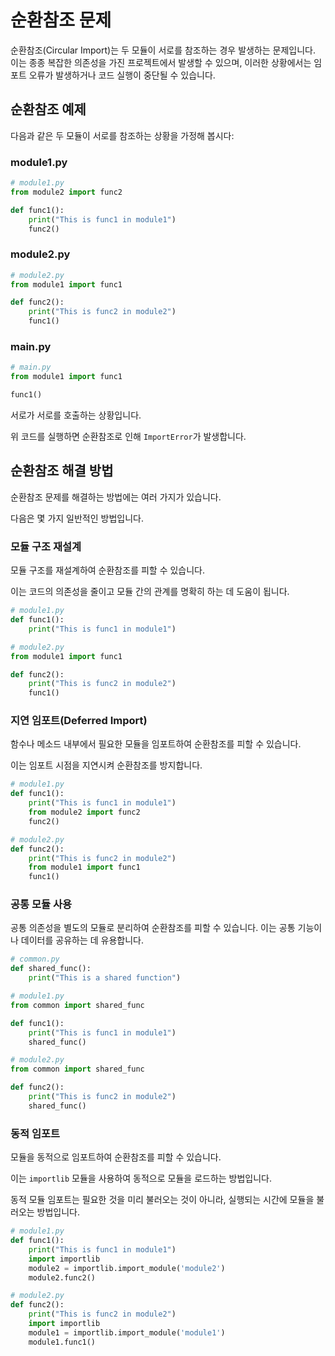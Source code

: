 # 순환참조 문제

순환참조(Circular Import)는 두 모듈이 서로를 참조하는 경우 발생하는 문제입니다. 이는 종종 복잡한 의존성을 가진 프로젝트에서 발생할 수 있으며, 이러한 상황에서는 임포트 오류가 발생하거나 코드 실행이 중단될 수 있습니다.

## 순환참조 예제

다음과 같은 두 모듈이 서로를 참조하는 상황을 가정해 봅시다:

### module1.py

```python
# module1.py
from module2 import func2

def func1():
    print("This is func1 in module1")
    func2()
```

### module2.py

```python
# module2.py
from module1 import func1

def func2():
    print("This is func2 in module2")
    func1()
```
### main.py

```python
# main.py
from module1 import func1

func1()
```

서로가 서로를 호출하는 상황입니다.

위 코드를 실행하면 순환참조로 인해 `ImportError`가 발생합니다.


## 순환참조 해결 방법

순환참조 문제를 해결하는 방법에는 여러 가지가 있습니다.

다음은 몇 가지 일반적인 방법입니다.

### 모듈 구조 재설계

모듈 구조를 재설계하여 순환참조를 피할 수 있습니다.

이는 코드의 의존성을 줄이고 모듈 간의 관계를 명확히 하는 데 도움이 됩니다.

```python
# module1.py
def func1():
    print("This is func1 in module1")
```

```python
# module2.py
from module1 import func1

def func2():
    print("This is func2 in module2")
    func1()
```

### 지연 임포트(Deferred Import)

함수나 메소드 내부에서 필요한 모듈을 임포트하여 순환참조를 피할 수 있습니다.

이는 임포트 시점을 지연시켜 순환참조를 방지합니다.

```python
# module1.py
def func1():
    print("This is func1 in module1")
    from module2 import func2
    func2()
```

```python
# module2.py
def func2():
    print("This is func2 in module2")
    from module1 import func1
    func1()
```

### 공통 모듈 사용

공통 의존성을 별도의 모듈로 분리하여 순환참조를 피할 수 있습니다. 이는 공통 기능이나 데이터를 공유하는 데 유용합니다.

```python
# common.py
def shared_func():
    print("This is a shared function")
```

```python
# module1.py
from common import shared_func

def func1():
    print("This is func1 in module1")
    shared_func()
```

```python
# module2.py
from common import shared_func

def func2():
    print("This is func2 in module2")
    shared_func()
```

### 동적 임포트

모듈을 동적으로 임포트하여 순환참조를 피할 수 있습니다.

이는 `importlib` 모듈을 사용하여 동적으로 모듈을 로드하는 방법입니다.

동적 모듈 임포트는 필요한 것을 미리 불러오는 것이 아니라, 실행되는 시간에 모듈을 불러오는 방법입니다.

```python
# module1.py
def func1():
    print("This is func1 in module1")
    import importlib
    module2 = importlib.import_module('module2')
    module2.func2()
```

```python
# module2.py
def func2():
    print("This is func2 in module2")
    import importlib
    module1 = importlib.import_module('module1')
    module1.func1()
```
